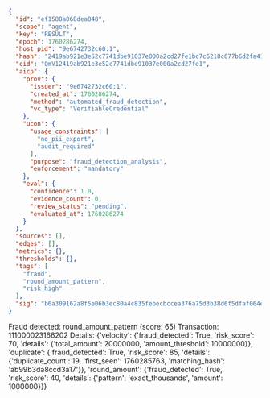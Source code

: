 ```json
{
  "id": "ef1588a068dea848",
  "scope": "agent",
  "key": "RESULT",
  "epoch": 1760286274,
  "host_pid": "9e6742732c60:1",
  "hash": "2419ab921e3e52c7741dbe91037e000a2cd27fe1bc7c6218c677b6d2fa414082",
  "cid": "QmV12419ab921e3e52c7741dbe91037e000a2cd27fe1",
  "aicp": {
    "prov": {
      "issuer": "9e6742732c60:1",
      "created_at": 1760286274,
      "method": "automated_fraud_detection",
      "vc_type": "VerifiableCredential"
    },
    "ucon": {
      "usage_constraints": [
        "no_pii_export",
        "audit_required"
      ],
      "purpose": "fraud_detection_analysis",
      "enforcement": "mandatory"
    },
    "eval": {
      "confidence": 1.0,
      "evidence_count": 0,
      "review_status": "pending",
      "evaluated_at": 1760286274
    }
  },
  "sources": [],
  "edges": [],
  "metrics": {},
  "thresholds": {},
  "tags": [
    "fraud",
    "round_amount_pattern",
    "risk_high"
  ],
  "sig": "b6a309162a8f5e06b3ec80a4c835febecbccea376a75d3b38d6f5dfaf064ebf7"
}
```

Fraud detected: round_amount_pattern (score: 65)
Transaction: 111000023166202
Details: {'velocity': {'fraud_detected': True, 'risk_score': 70, 'details': {'total_amount': 20000000, 'amount_threshold': 10000000}}, 'duplicate': {'fraud_detected': True, 'risk_score': 85, 'details': {'duplicate_count': 19, 'first_seen': 1760285763, 'matching_hash': 'ab99b3da8ccd3a17'}}, 'round_amount': {'fraud_detected': True, 'risk_score': 40, 'details': {'pattern': 'exact_thousands', 'amount': 1000000}}}